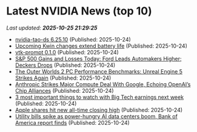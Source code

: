 # Latest NVIDIA News (top 10)
_Last updated: **2025-10-25 21:29:25**_

- [nvidia-tao-ds 6.25.10](https://pypi.org/project/nvidia-tao-ds/6.25.10/) (Published: 2025-10-24)
- [Upcoming Kwin changes extend battery life](https://www.osnews.com/story/143629/upcoming-kwin-changes-extend-battery-life/) (Published: 2025-10-24)
- [vtk-prompt 0.1.0](https://pypi.org/project/vtk-prompt/0.1.0/) (Published: 2025-10-24)
- [S&P 500 Gains and Losses Today: Ford Leads Automakers Higher; Deckers Drops](https://www.investopedia.com/s-and-p-500-gains-and-losses-today-ford-leads-automakers-higher-deckers-drops-11837019) (Published: 2025-10-24)
- [The Outer Worlds 2 PC Performance Benchmarks: Unreal Engine 5 Strikes Again](https://wccftech.com/the-outer-worlds-2-pc-performance-benchmarks/) (Published: 2025-10-24)
- [Anthropic Strikes Major Compute Deal With Google, Echoing OpenAI’s Chip Alliances](https://observer.com/2025/10/anthropic-google-ai-compute-power-deal/) (Published: 2025-10-24)
- [3 most important things to watch with Big Tech earnings next week](https://finance.yahoo.com/video/3-most-important-things-watch-205449651.html) (Published: 2025-10-24)
- [Apple shares hit new all-time closing high](https://macdailynews.com/2025/10/24/apple-shares-hit-new-all-time-closing-high-251024/) (Published: 2025-10-24)
- [Utility bills spike as power-hungry AI data centers boom, Bank of America report finds](https://nypost.com/2025/10/24/business/utility-bills-spike-as-ai-data-centers-boom-bank-of-america-report/) (Published: 2025-10-24)

